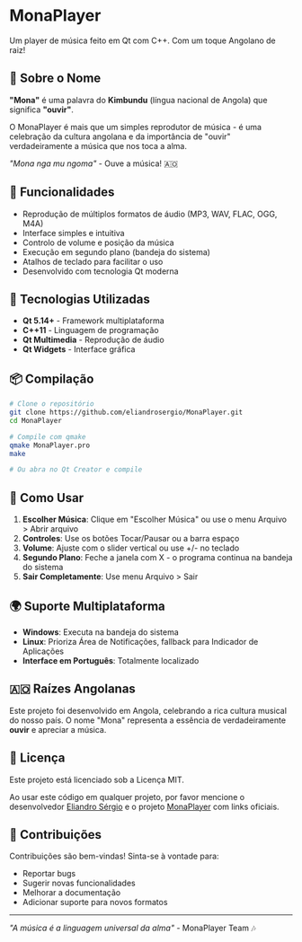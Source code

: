 # MonaPlayer
Um player de música feito em Qt com C++. Com um toque Angolano de raiz!

## 🎵 Sobre o Nome

**"Mona"** é uma palavra do **Kimbundu** (língua nacional de Angola) que significa **"ouvir"**. 

O MonaPlayer é mais que um simples reprodutor de música - é uma celebração da cultura angolana e da importância de "ouvir" verdadeiramente a música que nos toca a alma.

*"Mona nga mu ngoma"* - Ouve a música! 🇦🇴

## 🚀 Funcionalidades

- Reprodução de múltiplos formatos de áudio (MP3, WAV, FLAC, OGG, M4A)
- Interface simples e intuitiva
- Controlo de volume e posição da música
- Execução em segundo plano (bandeja do sistema)
- Atalhos de teclado para facilitar o uso
- Desenvolvido com tecnologia Qt moderna

## 🔧 Tecnologias Utilizadas

- **Qt 5.14+** - Framework multiplataforma
- **C++11** - Linguagem de programação
- **Qt Multimedia** - Reprodução de áudio
- **Qt Widgets** - Interface gráfica

## 📦 Compilação

```bash
# Clone o repositório
git clone https://github.com/eliandrosergio/MonaPlayer.git
cd MonaPlayer

# Compile com qmake
qmake MonaPlayer.pro
make

# Ou abra no Qt Creator e compile
```

## 🎯 Como Usar

1. **Escolher Música**: Clique em "Escolher Música" ou use o menu Arquivo > Abrir arquivo
2. **Controles**: Use os botões Tocar/Pausar ou a barra espaço
3. **Volume**: Ajuste com o slider vertical ou use +/- no teclado
4. **Segundo Plano**: Feche a janela com X - o programa continua na bandeja do sistema
5. **Sair Completamente**: Use menu Arquivo > Sair

## 🌍 Suporte Multiplataforma

- **Windows**: Executa na bandeja do sistema
- **Linux**: Prioriza Área de Notificações, fallback para Indicador de Aplicações
- **Interface em Português**: Totalmente localizado

## 🇦🇴 Raízes Angolanas

Este projeto foi desenvolvido em Angola, celebrando a rica cultura musical do nosso país. O nome "Mona" representa a essência de verdadeiramente **ouvir** e apreciar a música.

## 📝 Licença

Este projeto está licenciado sob a Licença MIT.

Ao usar este código em qualquer projeto, por favor mencione o desenvolvedor [Eliandro Sérgio](https://github.com/eliandrosergio) e o projeto [MonaPlayer](https://github.com/eliandrosergio/MonaPlayer) com links oficiais.

## 🤝 Contribuições

Contribuições são bem-vindas! Sinta-se à vontade para:
- Reportar bugs
- Sugerir novas funcionalidades
- Melhorar a documentação
- Adicionar suporte para novos formatos

---

*"A música é a linguagem universal da alma"* - MonaPlayer Team 🎶
